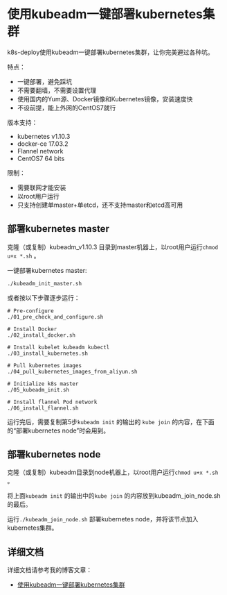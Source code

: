 

# 使用kubeadm一键部署kubernetes集群







k8s-deploy使用kubeadm一键部署kubernetes集群，让你完美避过各种坑。



特点：

* 一键部署，避免踩坑
* 不需要翻墙，不需要设置代理
* 使用国内的Yum源、Docker镜像和Kubernetes镜像，安装速度快
* 不设前提，能上外网的CentOS7就行



版本支持：

* kubernetes v1.10.3
* docker-ce 17.03.2
* Flannel network
* CentOS7 64 bits



限制：

* 需要联网才能安装
* 以root用户运行
* 只支持创建单master+单etcd，还不支持master和etcd高可用



## 部署kubernetes master

克隆（或复制）kubeadm_v1.10.3 目录到master机器上，以root用户运行`chmod u+x *.sh` 。



一键部署kubernetes master:

```bash
./kubeadm_init_master.sh
```



或者按以下步骤逐步运行：

```
# Pre-configure
./01_pre_check_and_configure.sh

# Install Docker
./02_install_docker.sh

# Install kubelet kubeadm kubectl
./03_install_kubernetes.sh

# Pull kubernetes images
./04_pull_kubernetes_images_from_aliyun.sh

# Initialize k8s master
./05_kubeadm_init.sh

# Install flannel Pod network
./06_install_flannel.sh
```



运行完后，需要复制第5步`kubeadm init` 的输出的 `kube join` 的内容，在下面的“部署kubernetes node”时会用到。



## 部署kubernetes node



克隆（或复制）kubeadm目录到node机器上，以root用户运行`chmod u+x *.sh` 。



将上面`kubeadm init` 的输出中的`kube join` 的内容放到kubeadm_join_node.sh的最后。

运行`./kubeadm_join_node.sh` 部署kubernetes node，并将该节点加入kubernetes集群。



## 详细文档



详细文档请参考我的博客文章：

* [使用kubeadm一键部署kubernetes集群](https://blog.csdn.net/nklinsirui/article/details/80602724)

  